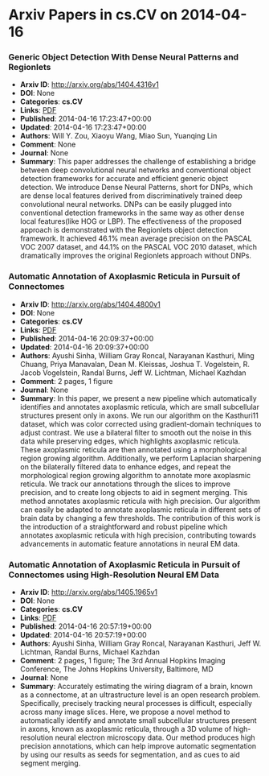 # Arxiv Papers in cs.CV on 2014-04-16
### Generic Object Detection With Dense Neural Patterns and Regionlets
- **Arxiv ID**: http://arxiv.org/abs/1404.4316v1
- **DOI**: None
- **Categories**: **cs.CV**
- **Links**: [PDF](http://arxiv.org/pdf/1404.4316v1)
- **Published**: 2014-04-16 17:23:47+00:00
- **Updated**: 2014-04-16 17:23:47+00:00
- **Authors**: Will Y. Zou, Xiaoyu Wang, Miao Sun, Yuanqing Lin
- **Comment**: None
- **Journal**: None
- **Summary**: This paper addresses the challenge of establishing a bridge between deep convolutional neural networks and conventional object detection frameworks for accurate and efficient generic object detection. We introduce Dense Neural Patterns, short for DNPs, which are dense local features derived from discriminatively trained deep convolutional neural networks. DNPs can be easily plugged into conventional detection frameworks in the same way as other dense local features(like HOG or LBP). The effectiveness of the proposed approach is demonstrated with the Regionlets object detection framework. It achieved 46.1% mean average precision on the PASCAL VOC 2007 dataset, and 44.1% on the PASCAL VOC 2010 dataset, which dramatically improves the original Regionlets approach without DNPs.



### Automatic Annotation of Axoplasmic Reticula in Pursuit of Connectomes
- **Arxiv ID**: http://arxiv.org/abs/1404.4800v1
- **DOI**: None
- **Categories**: **cs.CV**
- **Links**: [PDF](http://arxiv.org/pdf/1404.4800v1)
- **Published**: 2014-04-16 20:09:37+00:00
- **Updated**: 2014-04-16 20:09:37+00:00
- **Authors**: Ayushi Sinha, William Gray Roncal, Narayanan Kasthuri, Ming Chuang, Priya Manavalan, Dean M. Kleissas, Joshua T. Vogelstein, R. Jacob Vogelstein, Randal Burns, Jeff W. Lichtman, Michael Kazhdan
- **Comment**: 2 pages, 1 figure
- **Journal**: None
- **Summary**: In this paper, we present a new pipeline which automatically identifies and annotates axoplasmic reticula, which are small subcellular structures present only in axons. We run our algorithm on the Kasthuri11 dataset, which was color corrected using gradient-domain techniques to adjust contrast. We use a bilateral filter to smooth out the noise in this data while preserving edges, which highlights axoplasmic reticula. These axoplasmic reticula are then annotated using a morphological region growing algorithm. Additionally, we perform Laplacian sharpening on the bilaterally filtered data to enhance edges, and repeat the morphological region growing algorithm to annotate more axoplasmic reticula. We track our annotations through the slices to improve precision, and to create long objects to aid in segment merging. This method annotates axoplasmic reticula with high precision. Our algorithm can easily be adapted to annotate axoplasmic reticula in different sets of brain data by changing a few thresholds. The contribution of this work is the introduction of a straightforward and robust pipeline which annotates axoplasmic reticula with high precision, contributing towards advancements in automatic feature annotations in neural EM data.



### Automatic Annotation of Axoplasmic Reticula in Pursuit of Connectomes using High-Resolution Neural EM Data
- **Arxiv ID**: http://arxiv.org/abs/1405.1965v1
- **DOI**: None
- **Categories**: **cs.CV**
- **Links**: [PDF](http://arxiv.org/pdf/1405.1965v1)
- **Published**: 2014-04-16 20:57:19+00:00
- **Updated**: 2014-04-16 20:57:19+00:00
- **Authors**: Ayushi Sinha, William Gray Roncal, Narayanan Kasthuri, Jeff W. Lichtman, Randal Burns, Michael Kazhdan
- **Comment**: 2 pages, 1 figure; The 3rd Annual Hopkins Imaging Conference, The
  Johns Hopkins University, Baltimore, MD
- **Journal**: None
- **Summary**: Accurately estimating the wiring diagram of a brain, known as a connectome, at an ultrastructure level is an open research problem. Specifically, precisely tracking neural processes is difficult, especially across many image slices. Here, we propose a novel method to automatically identify and annotate small subcellular structures present in axons, known as axoplasmic reticula, through a 3D volume of high-resolution neural electron microscopy data. Our method produces high precision annotations, which can help improve automatic segmentation by using our results as seeds for segmentation, and as cues to aid segment merging.



